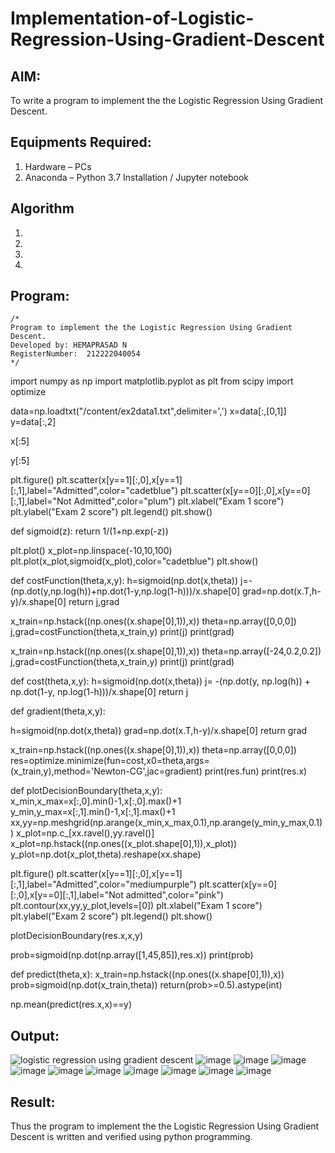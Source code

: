 # Implementation-of-Logistic-Regression-Using-Gradient-Descent

## AIM:
To write a program to implement the the Logistic Regression Using Gradient Descent.

## Equipments Required:
1. Hardware – PCs
2. Anaconda – Python 3.7 Installation / Jupyter notebook

## Algorithm
1. 
2. 
3. 
4. 

## Program:
```
/*
Program to implement the the Logistic Regression Using Gradient Descent.
Developed by: HEMAPRASAD N
RegisterNumber:  212222040054
*/
```
import numpy as np
import matplotlib.pyplot as plt
from scipy import optimize

data=np.loadtxt("/content/ex2data1.txt",delimiter=',')
x=data[:,[0,1]]
y=data[:,2]

x[:5]

y[:5]

plt.figure()
plt.scatter(x[y==1][:,0],x[y==1][:,1],label="Admitted",color="cadetblue")
plt.scatter(x[y==0][:,0],x[y==0][:,1],label="Not Admitted",color="plum")
plt.xlabel("Exam 1 score")
plt.ylabel("Exam 2 score")
plt.legend()
plt.show()

def sigmoid(z):
  return 1/(1+np.exp(-z))

plt.plot()
x_plot=np.linspace(-10,10,100)
plt.plot(x_plot,sigmoid(x_plot),color="cadetblue")
plt.show()

def costFunction(theta,x,y):
  h=sigmoid(np.dot(x,theta))
  j=-(np.dot(y,np.log(h))+np.dot(1-y,np.log(1-h)))/x.shape[0]
  grad=np.dot(x.T,h-y)/x.shape[0]
  return j,grad

x_train=np.hstack((np.ones((x.shape[0],1)),x))
theta=np.array([0,0,0])
j,grad=costFunction(theta,x_train,y)
print(j)
print(grad)

x_train=np.hstack((np.ones((x.shape[0],1)),x))
theta=np.array([-24,0.2,0.2])
j,grad=costFunction(theta,x_train,y)
print(j)
print(grad)

def cost(theta,x,y):
  h=sigmoid(np.dot(x,theta))
  j= -(np.dot(y, np.log(h)) + np.dot(1-y, np.log(1-h)))/x.shape[0]
  return j


def gradient(theta,x,y):

  h=sigmoid(np.dot(x,theta))
  grad=np.dot(x.T,h-y)/x.shape[0]
  return grad


x_train=np.hstack((np.ones((x.shape[0],1)),x))
theta=np.array([0,0,0])
res=optimize.minimize(fun=cost,x0=theta,args=(x_train,y),method='Newton-CG',jac=gradient)
print(res.fun)
print(res.x)

def plotDecisionBoundary(theta,x,y):
  x_min,x_max=x[:,0].min()-1,x[:,0].max()+1
  y_min,y_max=x[:,1].min()-1,x[:,1].max()+1
  xx,yy=np.meshgrid(np.arange(x_min,x_max,0.1),np.arange(y_min,y_max,0.1))
  x_plot=np.c_[xx.ravel(),yy.ravel()]
  x_plot=np.hstack((np.ones((x_plot.shape[0],1)),x_plot))
  y_plot=np.dot(x_plot,theta).reshape(xx.shape)

  plt.figure()
  plt.scatter(x[y==1][:,0],x[y==1][:,1],label="Admitted",color="mediumpurple")
  plt.scatter(x[y==0][:,0],x[y==0][:,1],label="Not admitted",color="pink")
  plt.contour(xx,yy,y_plot,levels=[0])
  plt.xlabel("Exam 1 score")
  plt.ylabel("Exam 2 score")
  plt.legend()
  plt.show()

plotDecisionBoundary(res.x,x,y)

prob=sigmoid(np.dot(np.array([1,45,85]),res.x))
print(prob)

def predict(theta,x):
  x_train=np.hstack((np.ones((x.shape[0],1)),x))
  prob=sigmoid(np.dot(x_train,theta))
  return(prob>=0.5).astype(int)

np.mean(predict(res.x,x)==y)


## Output:
![logistic regression using gradient descent](sam.png)
![image](https://github.com/Hemaprasad-N/-Implementation-of-Logistic-Regression-Using-Gradient-Descent/assets/135933397/6a568735-b2da-43af-9ea9-7faf8590ce7c)
![image](https://github.com/Hemaprasad-N/-Implementation-of-Logistic-Regression-Using-Gradient-Descent/assets/135933397/d6ea687b-9d1a-4b04-82a8-fb8faeca57ce)
![image](https://github.com/Hemaprasad-N/-Implementation-of-Logistic-Regression-Using-Gradient-Descent/assets/135933397/df3bbf00-03b0-45d1-8f67-bec3814a9ff8)
![image](https://github.com/Hemaprasad-N/-Implementation-of-Logistic-Regression-Using-Gradient-Descent/assets/135933397/05c94fe1-8154-4e6e-aa08-ed02d59063f3)
![image](https://github.com/Hemaprasad-N/-Implementation-of-Logistic-Regression-Using-Gradient-Descent/assets/135933397/beb1fc13-59fb-4c52-b8bd-68eb08a1c9b6)
![image](https://github.com/Hemaprasad-N/-Implementation-of-Logistic-Regression-Using-Gradient-Descent/assets/135933397/8e06f7bd-eb87-48ad-bf08-a47fafb4f4c8)
![image](https://github.com/Hemaprasad-N/-Implementation-of-Logistic-Regression-Using-Gradient-Descent/assets/135933397/5d90e9a1-08e0-468d-96fd-3df55bb3e2ae)
![image](https://github.com/Hemaprasad-N/-Implementation-of-Logistic-Regression-Using-Gradient-Descent/assets/135933397/09df9419-be95-40d6-bae6-0a63fe9c5366)
![image](https://github.com/Hemaprasad-N/-Implementation-of-Logistic-Regression-Using-Gradient-Descent/assets/135933397/8dfef1f1-68d8-4b36-bfd4-a115f29a9a32)
![image](https://github.com/Hemaprasad-N/-Implementation-of-Logistic-Regression-Using-Gradient-Descent/assets/135933397/04a6d0a5-84a7-4cd2-9c3b-3fe482157f29)



## Result:
Thus the program to implement the the Logistic Regression Using Gradient Descent is written and verified using python programming.

